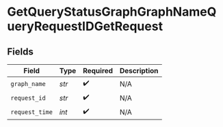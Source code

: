 # GetQueryStatusGraphGraphNameQueryRequestIDGetRequest


## Fields

| Field              | Type               | Required           | Description        |
| ------------------ | ------------------ | ------------------ | ------------------ |
| `graph_name`       | *str*              | :heavy_check_mark: | N/A                |
| `request_id`       | *str*              | :heavy_check_mark: | N/A                |
| `request_time`     | *int*              | :heavy_check_mark: | N/A                |